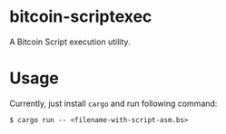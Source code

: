 
bitcoin-scriptexec
==================

A Bitcoin Script execution utility.



# Usage

Currently, just install `cargo` and run following command:
```
$ cargo run -- <filename-with-script-asm.bs>
```



